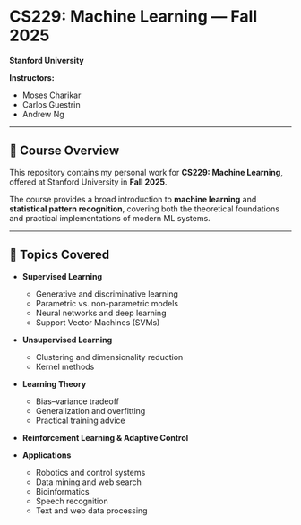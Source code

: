 # CS229: Machine Learning — Fall 2025

**Stanford University**

**Instructors:**  
- Moses Charikar  
- Carlos Guestrin  
- Andrew Ng  

---

## 📘 Course Overview
This repository contains my personal work for **CS229: Machine Learning**, offered at Stanford University in **Fall 2025**.  

The course provides a broad introduction to **machine learning** and **statistical pattern recognition**, covering both the theoretical foundations and practical implementations of modern ML systems.

---

## 🧠 Topics Covered
- **Supervised Learning**
  - Generative and discriminative learning
  - Parametric vs. non-parametric models
  - Neural networks and deep learning
  - Support Vector Machines (SVMs)

- **Unsupervised Learning**
  - Clustering and dimensionality reduction
  - Kernel methods

- **Learning Theory**
  - Bias–variance tradeoff
  - Generalization and overfitting
  - Practical training advice

- **Reinforcement Learning & Adaptive Control**

- **Applications**
  - Robotics and control systems  
  - Data mining and web search  
  - Bioinformatics  
  - Speech recognition  
  - Text and web data processing  